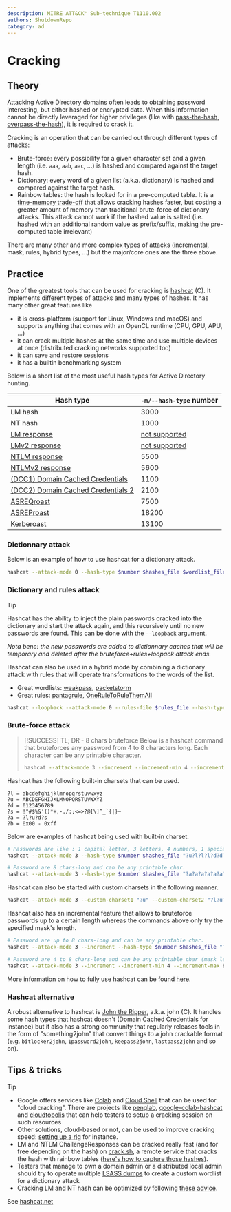 ```yaml
---
description: MITRE ATT&CK™ Sub-technique T1110.002
authors: ShutdownRepo
category: ad
---
```


# Cracking

## Theory

Attacking Active Directory domains often leads to obtaining password interesting, but either hashed or encrypted data. When this information cannot be directly leveraged for higher privileges (like with [pass-the-hash](../ntlm/pth.md), [overpass-the-hash](../kerberos/ptk.md)), it is required to crack it.

Cracking is an operation that can be carried out through different types of attacks:

* Brute-force: every possibility for a given character set and a given length (i.e. `aaa`, `aab`, `aac`, ...) is hashed and compared against the target hash.
* Dictionary: every word of a given list (a.k.a. dictionary) is hashed and compared against the target hash.
* Rainbow tables: the hash is looked for in a pre-computed table. It is a [time-memory trade-off](https://en.wikipedia.org/wiki/Space%E2%80%93time_tradeoff) that allows cracking hashes faster, but costing a greater amount of memory than traditional brute-force of dictionary attacks. This attack cannot work if the hashed value is salted (i.e. hashed with an additional random value as prefix/suffix, making the pre-computed table irrelevant)

There are many other and more complex types of attacks (incremental, mask, rules, hybrid types, ...) but the major/core ones are the three above.

## Practice

One of the greatest tools that can be used for cracking is [hashcat](https://hashcat.net/hashcat/) (C). It implements different types of attacks and many types of hashes. It has many other great features like

* it is cross-platform (support for Linux, Windows and macOS) and supports anything that comes with an OpenCL runtime (CPU, GPU, APU, ...)
* it can crack multiple hashes at the same time and use multiple devices at once (distributed cracking networks supported too)
* it can save and restore sessions
* it has a builtin benchmarking system

Below is a short list of the most useful hash types for Active Directory hunting.

| Hash type | `-m/--hash-type` number |
| ------------------------------------------------------ | ------------------------------------------------------------------------------------ |
| LM hash | 3000 |
| NT hash | 1000 |
| [LM response](../ntlm/capture.md) | [not supported](https://github.com/hashcat/hashcat/issues/78#issuecomment-276048841) |
| [LMv2 response](../ntlm/capture.md) | [not supported](https://github.com/hashcat/hashcat/issues/78#issuecomment-276048841) |
| [NTLM response](../ntlm/capture.md) | 5500 |
| [NTLMv2 response](../ntlm/capture.md) | 5600 |
| [(DCC1) Domain Cached Credentials](dumping/sam-and-lsa-secrets.md) | 1100 |
| [(DCC2) Domain Cached Credentials 2](dumping/sam-and-lsa-secrets.md) | 2100 |
| [ASREQroast](../kerberos/asreqroast.md) | 7500 |
| [ASREProast](../kerberos/asreproast.md) | 18200 |
| [Kerberoast](../kerberos/kerberoast.md) | 13100 |

### Dictionnary attack

Below is an example of how to use hashcat for a dictionary attack.

```bash
hashcat --attack-mode 0 --hash-type $number $hashes_file $wordlist_file
```

### Dictionary and rules attack

> [!TIP]
> Hashcat has the ability to inject the plain passwords cracked into the dictionary and start the attack again, and this recursively until no new passwords are found. This can be done with the `--loopback` argument.
>
> _Nota bene: the new passwords are added to dictionnary caches that will be temporary and deleted after the bruteforce+rules+loopack attack ends._

Hashcat can also be used in a hybrid mode by combining a dictionary attack with rules that will operate transformations to the words of the list.

* Great wordlists: [weakpass](https://weakpass.com/), [packetstorm](https://packetstormsecurity.com/Crackers/wordlists/)
* Great rules: [pantagrule](https://github.com/rarecoil/pantagrule), [OneRuleToRuleThemAll](https://notsosecure.com/one-rule-to-rule-them-all/) 

```bash
hashcat --loopback --attack-mode 0 --rules-file $rules_file --hash-type $number $hashes_file $wordlist_file
```

### Brute-force attack

> [!SUCCESS] TL; DR - 8 chars bruteforce
> Below is a hashcat command that bruteforces any password from 4 to 8 characters long. Each character can be any printable character.
> 
> ```bash
> hashcat --attack-mode 3 --increment --increment-min 4 --increment-max 8 --hash-type $number $hashes_file "?a?a?a?a?a?a?a?a?a?a?a?a"
> ```

Hashcat has the following built-in charsets that can be used.

```
?l = abcdefghijklmnopqrstuvwxyz
?u = ABCDEFGHIJKLMNOPQRSTUVWXYZ
?d = 0123456789
?s = !"#$%&'()*+,-./:;<=>?@[\]^_`{|}~
?a = ?l?u?d?s
?b = 0x00 - 0xff
```

Below are examples of hashcat being used with built-in charset.

```bash
# Passwords are like : 1 capital letter, 3 letters, 4 numbers, 1 special char
hashcat --attack-mode 3 --hash-type $number $hashes_file "?u?l?l?l?d?d?d?d?s"

# Password are 8 chars-long and can be any printable char.
hashcat --attack-mode 3 --hash-type $number $hashes_file "?a?a?a?a?a?a?a?a"
```

Hashcat can also be started with custom charsets in the following manner.

```bash
hashcat --attack-mode 3 --custom-charset1 "?u" --custom-charset2 "?l?u?d" --custom-charset3 "?d" --hash-type $number $hashes_file "?1?2?2?2?3"
```

Hashcat also has an incremental feature that allows to bruteforce passwords up to a certain length whereas the commands above only try the specified mask's length.

```bash
# Password are up to 8 chars-long and can be any printable char.
hashcat --attack-mode 3 --increment --hash-type $number $hashes_file "?a?a?a?a?a?a?a?a"

# Password are 4 to 8 chars-long and can be any printable char (mask length is 12 so that --increment-max can be upped to 12).
hashcat --attack-mode 3 --increment --increment-min 4 --increment-max 8 --hash-type $number $hashes_file "?a?a?a?a?a?a?a?a?a?a?a?a"
```

More information on how to fully use hashcat can be found [here](https://www.4armed.com/blog/perform-mask-attack-hashcat/).

### Hashcat alternative

A robust alternative to hashcat is [John the Ripper](https://github.com/openwall/john), a.k.a. john (C). It handles some hash types that hashcat doesn't (Domain Cached Credentials for instance) but it also has a strong community that regularly releases tools in the form of "something2john" that convert things to a john crackable format (e.g. `bitlocker2john`, `1password2john`, `keepass2john`, `lastpass2john` and so on).

## Tips & tricks

> [!TIP]
> * Google offers services like [Colab](https://colab.research.google.com/) and [Cloud Shell](https://console.cloud.google.com/home/dashboard?cloudshell=true) that can be used for "cloud cracking". There are projects like [penglab](https://github.com/mxrch/penglab), [google-colab-hashcat](https://github.com/ShutdownRepo/google-colab-hashcat) and [cloudtopolis](https://github.com/JoelGMSec/Cloudtopolis) that can help testers to setup a cracking session on such resources
> * Other solutions, cloud-based or not, can be used to improve cracking speed: [setting up a rig](https://www.netmux.com/blog/how-to-build-a-password-cracking-rig) for instance.
> * LM and NTLM ChallengeResponses can be cracked really fast (and for free depending on the hash) on [crack.sh](https://crack.sh/get-cracking/), a remote service that cracks the hash with rainbow tables ([here's how to capture those hashes](../ntlm/capture.md#practice)).
> * Testers that manage to pwn a domain admin or a distributed local admin should try to operate multiple [LSASS dumps](dumping/lsass.md) to create a custom wordlist for a dictionary attack
> * Cracking LM and NT hash can be optimized by following [these advice](https://blog.didierstevens.com/2016/07/25/practice-ntds-dit-file-overview/).
>
> See [hashcat.net](https://hashcat.net/wiki/doku.php?id=example_hashes)

